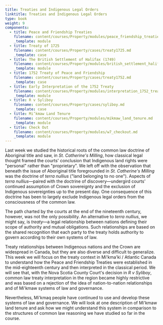 ```yaml
---
title: Treaties and Indigenous Legal Orders
linktitle: Treaties and Indigenous Legal Orders
type: book
weight: 9
components:
  - title: Peace and Friendship Treaties
    filename: content/courses/Property/modules/peace_friendship_treaties.md
    _template: module
  - title: Treaty of 1725
    filename: content/courses/Property/cases/treaty1725.md
    _template: case
  - title: The British Settlement of Halifax (1749)
    filename: content/courses/Property/modules/british_settlement_halifax.md
    _template: module
  - title: 1752 Treaty of Peace and Friendship
    filename: content/courses/Property/cases/treaty1752.md
    _template: case
  - title: Early Interpretation of the 1752 Treaty
    filename: content/courses/Property/modules/interpretation_1752_treaty.md
    _template: module
  - title: R v Syliboy
    filename: content/courses/Property/cases/syliboy.md
    _template: case
  - title: Mi’kmaw Land Tenure
    filename: content/courses/Property/modules/mikmaw_land_tenure.md
    _template: module
  - title: Check Out
    filename: content/courses/Property/modules/w7_checkout.md
    _template: module
---
```



Last week we studied the historical roots of the common law doctrine of Aboriginal title and saw, in *St. Catherine's Milling*, how classical legal thought framed the courts' conclusion that Indigenous land rights were "personal" rather than "proprietary". We left off with the observation that beneath the issue of Aboriginal title foregrounded in *St. Catherine's Milling* was the doctrine of *terra nullius* ("land belonging to no one"). Aspects of *terra nullius*—paired with the doctrine of discovery—undergird courts' continued assumption of Crown sovereignty and the exclusion of Indigenous sovereignties up to the present day. One consequence of this doctrine has been to largely exclude Indigenous legal orders from the consciousness of the common law.

The path charted by the courts at the end of the nineteenth century, however, was not the only possibility. An alternative to *terra nullius*, we might say, is *treaty*—a legal relationship between nations defining their scope of authority and mutual obligations. Such relationships are based on the shared recognition that each party to the treaty holds authority to govern according to their own systems of law.

Treaty relationships between Indigenous nations and the Crown are widespread in Canada, but they are also diverse and difficult to generalize. This week we will focus on the treaty context in Mi'kma'ki / Atlantic Canada to understand how the Peace and Friendship Treaties were established in the mid-eighteenth century and then interpreted in the classical period. We will see that, with the Nova Scotia County Court's decision in *R v Syliboy*, common law treaty interpretation in the region became highly restrictive and was based on a rejection of the idea of nation-to-nation relationships and of Mi'kmaw systems of law and governance. 

Nevertheless, Mi'kmaq people have continued to use and develop these systems of law and governance. We will look at one description of Mi'kmaw land tenure and ask how we might understand this system in comparison to the structures of common law reasoning we have studied so far in the course. 
